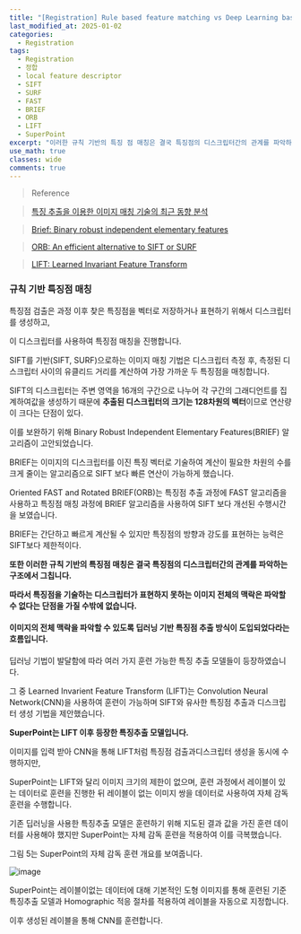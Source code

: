 ```yaml
---
title: "[Registration] Rule based feature matching vs Deep Learning based feature matching"
last_modified_at: 2025-01-02
categories:
  - Registration
tags:
  - Registration
  - 정합
  - local feature descriptor
  - SIFT
  - SURF
  - FAST
  - BRIEF
  - ORB
  - LIFT
  - SuperPoint
excerpt: "이러한 규칙 기반의 특징 점 매칭은 결국 특징점의 디스크립터간의 관계를 파악하는 구조에서 그칩니다."
use_math: true
classes: wide
comments: true
---
```


> Reference

> [특징 추출을 이용한 이미지 매칭 기술의 최근 동향 분석](https://ksbe-jbe.org/xml/37415/37415.pdf)

> [Brief: Binary robust independent elementary features](https://www.cs.ubc.ca/~lowe/525/papers/calonder_eccv10.pdf)

> [ORB: An efficient alternative to SIFT or SURF](https://ieeexplore.ieee.org/document/6126544)

> [LIFT: Learned Invariant Feature Transform](https://arxiv.org/pdf/1603.09114)

### 규칙 기반 특징점 매칭

특징점 검출은 과정 이후 찾은 특징점을 벡터로 저장하거나 표현하기 위해서 디스크립터를 생성하고, 

이 디스크립터를 사용하여 특징점 매칭을 진행합니다. 

SIFT를 기반(SIFT, SURF)으로하는 이미지 매칭 기법은 디스크립터 측정 후, 측정된 디스크립터 사이의 유클리드 거리를 계산하여 가장 가까운 두 특징점을 매칭합니다. 

SIFT의 디스크립터는 주변 영역을 16개의 구간으로 나누어 각 구간의 그래디언트를 집계하여값을 생성하기 때문에 **추출된 디스크립터의 크기는 128차원의 벡터**이므로 연산량이 크다는 단점이 있다. 

이를 보완하기 위해 Binary Robust Independent Elementary Features(BRIEF) 알고리즘이 고안되었습니다. 

BRIEF는 이미지의 디스크립터를 이진 특징 벡터로 기술하여 계산이 필요한 차원의 수를 크게 줄이는 알고리즘으로 SIFT 보다 빠른 연산이 가능하게 했습니다. 

Oriented FAST and Rotated BRIEF(ORB)는 특징점 추출 과정에 FAST 알고리즘을 사용하고 특징점 매칭 과정에 BRIEF 알고리즘을 사용하여 SIFT 보다 개선된 수행시간을 보였습니다. 

BRIEF는 간단하고 빠르게 계산될 수 있지만 특징점의 방향과 강도를 표현하는 능력은 SIFT보다 제한적이다. 

**또한 이러한 규칙 기반의 특징점 매칭은 결국 특징점의 디스크립터간의 관계를 파악하는 구조에서 그칩니다.**

**따라서 특징점을 기술하는 디스크립터가 표현하지 못하는 이미지 전체의 맥락은 파악할 수 없다는 단점을 가질 수밖에 없습니다.**

#### 이미지의 전체 맥락을 파악할 수 있도록 딥러닝 기반 특징점 추출 방식이 도입되었다라는 흐름입니다.

딥러닝 기법이 발달함에 따라 여러 가지 훈련 가능한 특징 추출 모델들이 등장하였습니다. 

그 중 Learned Invarient Feature Transform (LIFT)는 Convolution Neural Network(CNN)을 사용하여 훈련이 가능하며 SIFT와 유사한 특징점 추출과 디스크립터 생성 기법을 제안했습니다.

**SuperPoint는 LIFT 이후 등장한 특징추출 모델입니다.**

이미지를 입력 받아 CNN을 통해 LIFT처럼 특징점 검출과디스크립터 생성을 동시에 수행하지만, 

SuperPoint는 LIFT와 달리 이미지 크기의 제한이 없으며, 훈련 과정에서 레이블이 있는 데이터로 훈련을 진행한 뒤 레이블이 없는 이미지 쌍을 데이터로 사용하여 자체 감독 훈련을 수행합니다.

기존 딥러닝을 사용한 특징추출 모델은 훈련하기 위해 지도된 결과 값을 가진 훈련 데이터를 사용해야 했지만 SuperPoint는 자체 감독 훈련을 적용하여 이를 극복했습니다. 

그림 5는 SuperPoint의 자체 감독 훈련 개요를 보여줍니다.

![image](https://github.com/user-attachments/assets/4e513c0c-8ac2-4225-9b0e-1035ce3fd25f)

SuperPoint는 레이블이없는 데이터에 대해 기본적인 도형 이미지를 통해 훈련된 기준 특징추출 모델과 Homographic 적응 절차를 적용하여 레이블을 자동으로 지정합니다. 

이후 생성된 레이블을 통해 CNN를 훈련합니다. 


